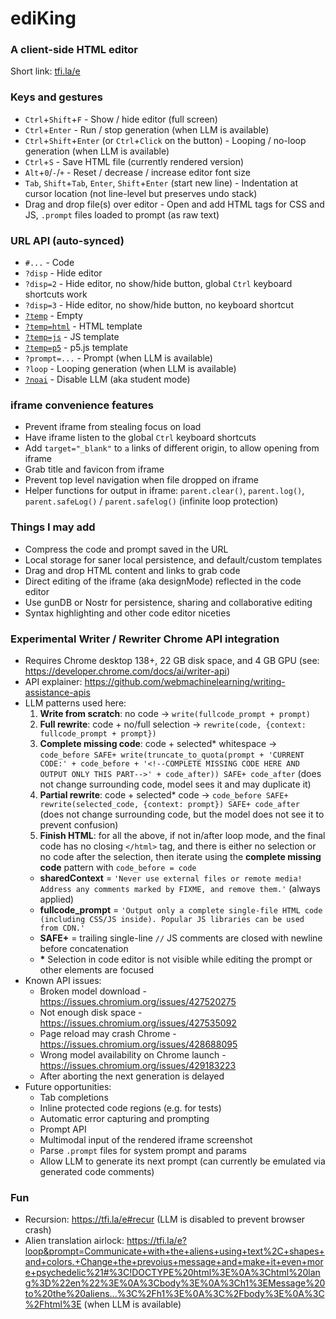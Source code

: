 # ediKing
### A client-side HTML editor
Short link: [tfi.la/e](https://tfi.la/e)

### Keys and gestures
- `Ctrl`+`Shift`+`F` - Show / hide editor (full screen)
- `Ctrl`+`Enter` - Run / stop generation (when LLM is available)
- `Ctrl`+`Shift`+`Enter` (or `Ctrl`+`Click` on the button) - Looping / no-loop generation (when LLM is available)
- `Ctrl`+`S` - Save HTML file (currently rendered version)
- `Alt`+`0`/`-`/`+` - Reset / decrease / increase editor font size
- `Tab`, `Shift`+`Tab`, `Enter`, `Shift`+`Enter` (start new line) - Indentation at cursor location (not line-level but preserves undo stack)
- Drag and drop file(s) over editor - Open and add HTML tags for CSS and JS, `.prompt` files loaded to prompt (as raw text)

### URL API (auto-synced)
- `#...` - Code
- `?disp` - Hide editor
- `?disp=2` - Hide editor, no show/hide button, global `Ctrl` keyboard shortcuts work
- `?disp=3` - Hide editor, no show/hide button, no keyboard shortcut
- [`?temp`](https://tfi.la/e?temp) - Empty
- [`?temp=html`](https://tfi.la/e?temp=html) - HTML template
- [`?temp=js`](https://tfi.la/e?temp=js) - JS template
- [`?temp=p5`](https://tfi.la/e?temp=p5) - p5.js template
- `?prompt=...` - Prompt (when LLM is available)
- `?loop` - Looping generation (when LLM is available)
- [`?noai`](https://tfi.la/e?noai) - Disable LLM (aka student mode)

### iframe convenience features
- Prevent iframe from stealing focus on load
- Have iframe listen to the global `Ctrl` keyboard shortcuts
- Add `target="_blank"` to `a` links of different origin, to allow opening from iframe
- Grab title and favicon from iframe
- Prevent top level navigation when file dropped on iframe
- Helper functions for output in iframe: `parent.clear()`, `parent.log()`, `parent.safeLog()` / `parent.safelog()` (infinite loop protection)

### Things I may add
- Compress the code and prompt saved in the URL
- Local storage for saner local persistence, and default/custom templates
- Drag and drop HTML content and links to grab code
- Direct editing of the iframe (aka designMode) reflected in the code editor
- Use gunDB or Nostr for persistence, sharing and collaborative editing
- Syntax highlighting and other code editor niceties

### Experimental Writer / Rewriter Chrome API integration
- Requires Chrome desktop 138+, 22 GB disk space, and 4 GB GPU (see: https://developer.chrome.com/docs/ai/writer-api)
- API explainer: https://github.com/webmachinelearning/writing-assistance-apis
- LLM patterns used here:
  1. __Write from scratch__: no code -> `write(fullcode_prompt + prompt)`
  2. __Full rewrite__: code + no/full selection -> `rewrite(code, {context: fullcode_prompt + prompt})`
  3. __Complete missing code__: code + selected* whitespace -> `code_before SAFE+ write(truncate_to_quota(prompt + 'CURRENT CODE:' + code_before + '<!--COMPLETE MISSING CODE HERE AND OUTPUT ONLY THIS PART-->' + code_after)) SAFE+ code_after` (does not change surrounding code, model sees it and may duplicate it)
  4. __Partial rewrite__: code + selected* code -> `code_before SAFE+ rewrite(selected_code, {context: prompt}) SAFE+ code_after` (does not change surrounding code, but the model does not see it to prevent confusion)
  5. __Finish HTML__: for all the above, if not in/after loop mode, and the final code has no closing `</html>` tag, and there is either no selection or no code after the selection, then iterate using the __complete missing code__ pattern with `code_before = code`
  - __sharedContext__ = `'Never use external files or remote media! Address any comments marked by FIXME, and remove them.'` (always applied)
  - __fullcode_prompt__ = `'Output only a complete single-file HTML code (including CSS/JS inside). Popular JS libraries can be used from CDN.'`
  - __SAFE+__ = trailing single-line `//` JS comments are closed with newline before concatenation
  - __*__ Selection in code editor is not visible while editing the prompt or other elements are focused
- Known API issues:
  - Broken model download - https://issues.chromium.org/issues/427520275
  - Not enough disk space - https://issues.chromium.org/issues/427535092
  - Page reload may crash Chrome - https://issues.chromium.org/issues/428688095
  - Wrong model availability on Chrome launch - https://issues.chromium.org/issues/429183223
  - After aborting the next generation is delayed
- Future opportunities:
  - Tab completions
  - Inline protected code regions (e.g. for tests)
  - Automatic error capturing and prompting
  - Prompt API
  - Multimodal input of the rendered iframe screenshot
  - Parse `.prompt` files for system prompt and params
  - Allow LLM to generate its next prompt (can currently be emulated via generated code comments)

### Fun
- Recursion: https://tfi.la/e#recur (LLM is disabled to prevent browser crash)
- Alien translation airlock: https://tfi.la/e?loop&prompt=Communicate+with+the+aliens+using+text%2C+shapes+and+colors.+Change+the+prevoius+message+and+make+it+even+more+psychedelic%21#%3C!DOCTYPE%20html%3E%0A%3Chtml%20lang%3D%22en%22%3E%0A%3Cbody%3E%0A%3Ch1%3EMessage%20to%20the%20aliens...%3C%2Fh1%3E%0A%3C%2Fbody%3E%0A%3C%2Fhtml%3E (when LLM is available)